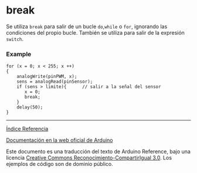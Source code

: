 # break

Se utiliza ```break``` para salir de un bucle ```do```,```while``` o ```for```, ignorando las condiciones del propio bucle. También se utiliza para salir de la expresión ```switch```.

### Example
```Arduino
for (x = 0; x < 255; x ++)
{
    analogWrite(pinPWM, x);
    sens = analogRead(pinSensor);  
    if (sens > limite){      // salir a la señal del sensor
       x = 0;
       break;
    }  
    delay(50);
}
```

-------------------------

[Índice Referencia](https://github.com/Hector-G/WIP/blob/master/Arduino/Reference.md)


[Documentación en la web oficial de Arduino](https://www.arduino.cc/en/Reference/Break)

Este documento es una traducción del texto de Arduino Reference, bajo una licencia [Creative Commons Reconocimiento-CompartirIgual 3.0](https://creativecommons.org/licenses/by-sa/3.0/es/). Los ejemplos de código son de dominio público.
